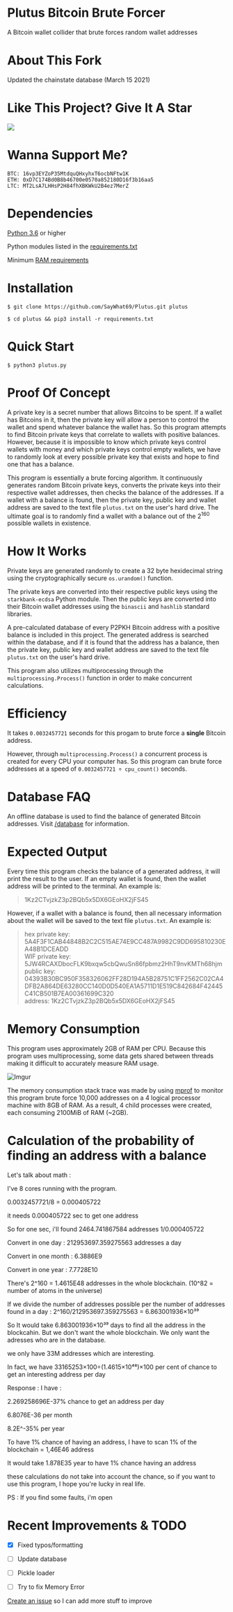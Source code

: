 # Plutus Bitcoin Brute Forcer

A Bitcoin wallet collider that brute forces random wallet addresses

# About This Fork

Updated the chainstate database (March 15 2021)

# Like This Project? Give It A Star

[![](https://img.shields.io/github/stars/SayWhat69/Plutus.svg)](https://github.com/SayWhat69/Plutus)

# Wanna Support Me?

```
BTC: 16vp3EYZoP35MtdquQHxyhxT6ocbNFtw1K
ETH: 0xD7C174Bd0B8b46700e0570a852180D16f3b16aa5
LTC: MT2LsA7LHHsP2H84fhXBKWkU2B4ez7MerZ
```

# Dependencies

<a href="https://www.python.org/downloads/">Python 3.6</a> or higher

Python modules listed in the <a href="/requirements.txt">requirements.txt<a/>
  
Minimum <a href="#memory-consumption">RAM requirements</a>

# Installation

```
$ git clone https://github.com/SayWhat69/Plutus.git plutus

$ cd plutus && pip3 install -r requirements.txt
```

# Quick Start

```
$ python3 plutus.py
```

# Proof Of Concept

A private key is a secret number that allows Bitcoins to be spent. If a wallet has Bitcoins in it, then the private key will allow a person to control the wallet and spend whatever balance the wallet has. So this program attempts to find Bitcoin private keys that correlate to wallets with positive balances. However, because it is impossible to know which private keys control wallets with money and which private keys control empty wallets, we have to randomly look at every possible private key that exists and hope to find one that has a balance.

This program is essentially a brute forcing algorithm. It continuously generates random Bitcoin private keys, converts the private keys into their respective wallet addresses, then checks the balance of the addresses. If a wallet with a balance is found, then the private key, public key and wallet address are saved to the text file `plutus.txt` on the user's hard drive. The ultimate goal is to randomly find a wallet with a balance out of the 2<sup>160</sup> possible wallets in existence. 

# How It Works

Private keys are generated randomly to create a 32 byte hexidecimal string using the cryptographically secure `os.urandom()` function.

The private keys are converted into their respective public keys using the `starkbank-ecdsa` Python module. Then the public keys are converted into their Bitcoin wallet addresses using the `binascii` and `hashlib` standard libraries.

A pre-calculated database of every P2PKH Bitcoin address with a positive balance is included in this project. The generated address is searched within the database, and if it is found that the address has a balance, then the private key, public key and wallet address are saved to the text file `plutus.txt` on the user's hard drive.

This program also utilizes multiprocessing through the `multiprocessing.Process()` function in order to make concurrent calculations.

# Efficiency

It takes `0.0032457721` seconds for this progam to brute force a __single__ Bitcoin address. 

However, through `multiprocessing.Process()` a concurrent process is created for every CPU your computer has. So this program can brute force addresses at a speed of `0.0032457721 ÷ cpu_count()` seconds.

# Database FAQ

An offline database is used to find the balance of generated Bitcoin addresses. Visit <a href="/database/">/database</a> for information.

# Expected Output

Every time this program checks the balance of a generated address, it will print the result to the user. If an empty wallet is found, then the wallet address will be printed to the terminal. An example is:

>1Kz2CTvjzkZ3p2BQb5x5DX6GEoHX2jFS45

However, if a wallet with a balance is found, then all necessary information about the wallet will be saved to the text file `plutus.txt`. An example is:

>hex private key: 5A4F3F1CAB44848B2C2C515AE74E9CC487A9982C9DD695810230EA48B1DCEADD<br/>
>WIF private key: 5JW4RCAXDbocFLK9bxqw5cbQwuSn86fpbmz2HhT9nvKMTh68hjm<br/>
>public key: 04393B30BC950F358326062FF28D194A5B28751C1FF2562C02CA4DFB2A864DE63280CC140D0D540EA1A5711D1E519C842684F42445C41CB501B7EA00361699C320<br/>
>address: 1Kz2CTvjzkZ3p2BQb5x5DX6GEoHX2jFS45<br/>

# Memory Consumption

This program uses approximately 2GB of RAM per CPU. Because this program uses multiprocessing, some data gets shared between threads making it difficult to accurately measure RAM usage.

![Imgur](https://i.imgur.com/9Cq0yf3.png)

The memory consumption stack trace was made by using <a href="https://pypi.org/project/memory-profiler/">mprof</a> to monitor this program brute force 10,000 addresses on a 4 logical processor machine with 8GB of RAM. As a result, 4 child processes were created, each consuming 2100MiB of RAM (~2GB).

# Calculation of the probability of finding an address with a balance
  
Let's talk about math :
  
  I've 8 cores running with the program.
  
  0.0032457721/8 = 0.000405722
  
  it needs 0.000405722 sec to get one address
  
  So for one sec, i'll found 2464.741867584 addresses 1/0.000405722
  
  Convert in one day : 212953697.359275563 addresses a day
  
  Convert in one month : 6.3886E9
  
  Convert in one year : 7.7728E10
  
  There's 2^160 = 1.4615E48 addresses in the whole blockchain. (10^82 = number of atoms in the universe)
  
  If we divide the number of addresses possible per the number of addresses found in a day : 2^160/212953697.359275563 = 6.863001936×10³⁹
  
  So It would take 6.863001936×10³⁹ days to find all the address in the blockcahin. But we don't want the whole blockchain. We only want the adresses who are in the
  database.
  
  we only have 33M addresses which are interesting.
  
  In fact, we have 33165253×100÷(1.4615×10⁴⁸)×100 per cent of chance to get an interesting address per day
  
  Response : I have :
  
  2.269258696E-37% chance to get an address per day
  
  6.8076E-36 per month
  
  8.2E^-35% per year
  
  To have 1% chance of having an address, I have to scan 1% of the blockchain = 1,46E46 address
  
  It would take 1.878E35 year to have 1% chance having an address
  
  these calculations do not take into account the chance, so if you want to use this program, I hope you're lucky in real life.
  
  PS : If you find some faults, i'm open
  
 
  

# Recent Improvements & TODO

- [X] Fixed typos/formatting

- [ ] Update database

- [ ] Pickle loader

- [ ] Try to fix Memory Error

<a href="https://github.com/SayWhat69/Plutus/issues">Create an issue</a> so I can add more stuff to improve
